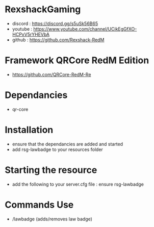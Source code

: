 # RexshackGaming
- discord : https://discord.gg/s5uSk56B65
- youtube : https://www.youtube.com/channel/UCikEgGfXO-HCPxV5rYHEVbA
- github : https://github.com/Rexshack-RedM

# Framework QRCore RedM Edition
- https://github.com/QRCore-RedM-Re

# Dependancies
- qr-core

# Installation
- ensure that the dependancies are added and started
- add rsg-lawbadge to your resources folder

# Starting the resource
- add the following to your server.cfg file : ensure rsg-lawbadge

# Commands Use
- /lawbadge (adds/removes law badge)